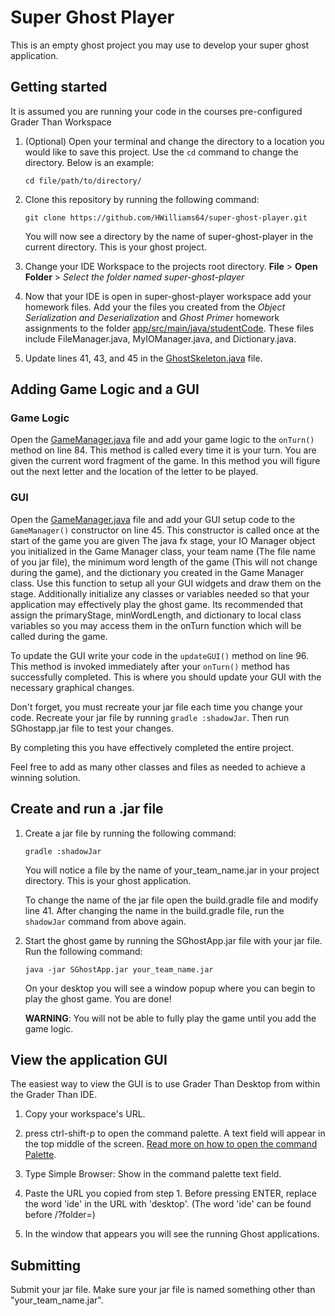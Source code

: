 # Super Ghost Player

This is an empty ghost project you may use to develop your super ghost
application.

## Getting started
It is assumed you are running your code in the courses pre-configured Grader
Than Workspace

1. (Optional) Open your terminal and change the directory to a location you would like to
   save this project. Use the `cd` command to change the directory. Below is an
   example:

    ```shell
    cd file/path/to/directory/ 
    ```

2. Clone this repository by running the following command:

    ```shell
    git clone https://github.com/HWilliams64/super-ghost-player.git
    ```

    You will now see a directory by the name of super-ghost-player in the
    current directory. This is your ghost project.

3. Change your IDE Workspace to the projects root directory. **File** > **Open
   Folder** > *Select the folder named super-ghost-player* 
   
4. Now that your IDE is open in super-ghost-player workspace add your homework
   files. Add your the files you created from the *Object Serialization and
   Deserialization* and *Ghost Primer* homework assignments to the folder
   [app/src/main/java/studentCode](app/src/main/java/studentCode). These files
   include FileManager.java, MyIOManager.java, and Dictionary.java.

5. Update lines 41, 43, and 45 in the
   [GhostSkeleton.java](app/src/main/java/studentCode/GhostSkeleton.java) file.

## Adding Game Logic and a GUI

### Game Logic 

Open the [GameManager.java](app/src/main/java/studentCode/GameManager.java) file
and add your game logic to the `onTurn()` method on line 84. This method is
called every time it is your turn. You are given the current word fragment of
the game. In this method you will figure out the next letter and the location of
the letter to be played.

### GUI

Open the [GameManager.java](app/src/main/java/studentCode/GameManager.java) file
and add your GUI setup code to the `GameManager()` constructor on line 45. This
constructor is called once at the start of the game you are given The java fx
stage, your IO Manager object you initialized in the Game Manager class, your
team name (The file name of you jar file), the minimum word length of the game
(This will not change during the game), and the dictionary you created in the
Game Manager class. Use this function to setup all your GUI widgets and draw
them on the stage. Additionally initialize any classes or variables needed so
that your application may effectively play the ghost game. Its recommended that
assign the primaryStage, minWordLength, and dictionary to local class variables
so you may access them in the onTurn function which will be called during the
game.

To update the GUI write your code in the `updateGUI()` method on line 96. This
method is invoked immediately after your `onTurn()` method has successfully
completed. This is where you should update your GUI with the necessary graphical
changes.

Don't forget, you must recreate your jar file each time you change your code.
Recreate your jar file by running `gradle :shadowJar`. Then run SGhostapp.jar
file to test your changes.

By completing this you have effectively completed the entire project.

Feel free to add as many other classes and files as needed to achieve a winning
solution.

## Create and run a .jar file
1. Create a jar file by running the following command:
   
    ```shell
    gradle :shadowJar
    ```

    You will notice a file by the name of your_team_name.jar in your project
    directory. This is your ghost application.

    To change the name of the jar file open the build.gradle file and modify
    line 41. After changing the name in the build.gradle file, run the
    `shadowJar` command from above again.

2. Start the ghost game by running the SGhostApp.jar file with your jar file.
   Run the following command:

    ```shell
    java -jar SGhostApp.jar your_team_name.jar
    ```
    
    On your desktop you will see a window popup where you can begin to play the
    ghost game. You are done!

    **WARNING**: You will not be able to fully play the game until you add the
    game logic.
    
## View the application GUI
The easiest way to view the GUI is to use Grader Than Desktop from within the
Grader Than IDE.

1. Copy your workspace's URL.
   
2. press ctrl-shift-p to open the command palette. A text field will appear in
   the top middle of the screen. [Read more on how to open the command
   Palette](https://code.visualstudio.com/docs/getstarted/userinterface#_command-palette).
   
3. Type Simple Browser: Show in the command palette text field.
   
4. Paste the URL you copied from step 1. Before pressing ENTER, replace the word
   'ide' in the URL with 'desktop'. (The word 'ide' can be found before
   /?folder=)

5. In the window that appears you will see the running Ghost applications.

## Submitting

Submit your jar file. Make sure your jar file is named something other than
"your_team_name.jar".